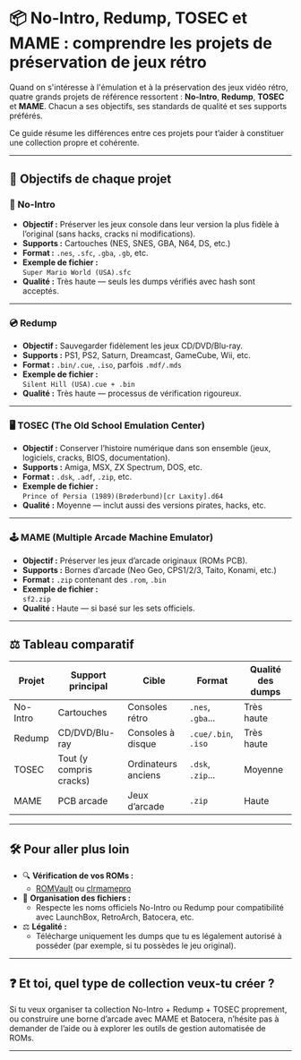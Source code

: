 # 📦 No-Intro, Redump, TOSEC et MAME : comprendre les projets de préservation de jeux rétro

Quand on s'intéresse à l'émulation et à la préservation des jeux vidéo rétro, quatre grands projets de référence ressortent : **No-Intro**, **Redump**, **TOSEC** et **MAME**. Chacun a ses objectifs, ses standards de qualité et ses supports préférés.

Ce guide résume les différences entre ces projets pour t’aider à constituer une collection propre et cohérente.

---

## 🎯 Objectifs de chaque projet

### 🧩 No-Intro
- **Objectif :** Préserver les jeux console dans leur version la plus fidèle à l’original (sans hacks, cracks ni modifications).
- **Supports :** Cartouches (NES, SNES, GBA, N64, DS, etc.)
- **Format :** `.nes`, `.sfc`, `.gba`, `.gb`, etc.
- **Exemple de fichier :**  
  `Super Mario World (USA).sfc`
- **Qualité :** Très haute — seuls les dumps vérifiés avec hash sont acceptés.

---

### 💿 Redump
- **Objectif :** Sauvegarder fidèlement les jeux CD/DVD/Blu-ray.
- **Supports :** PS1, PS2, Saturn, Dreamcast, GameCube, Wii, etc.
- **Format :** `.bin/.cue`, `.iso`, parfois `.mdf/.mds`
- **Exemple de fichier :**  
  `Silent Hill (USA).cue + .bin`
- **Qualité :** Très haute — processus de vérification rigoureux.

---

### 🖥️ TOSEC (The Old School Emulation Center)
- **Objectif :** Conserver l’histoire numérique dans son ensemble (jeux, logiciels, cracks, BIOS, documentation).
- **Supports :** Amiga, MSX, ZX Spectrum, DOS, etc.
- **Format :** `.dsk`, `.adf`, `.zip`, etc.
- **Exemple de fichier :**  
  `Prince of Persia (1989)(Brøderbund)[cr Laxity].d64`
- **Qualité :** Moyenne — inclut aussi des versions pirates, hacks, etc.

---

### 🕹️ MAME (Multiple Arcade Machine Emulator)
- **Objectif :** Préserver les jeux d’arcade originaux (ROMs PCB).
- **Supports :** Bornes d’arcade (Neo Geo, CPS1/2/3, Taito, Konami, etc.)
- **Format :** `.zip` contenant des `.rom`, `.bin`
- **Exemple de fichier :**  
  `sf2.zip`
- **Qualité :** Haute — si basé sur les sets officiels.

---

## ⚖️ Tableau comparatif

| Projet     | Support principal       | Cible                 | Format             | Qualité des dumps |
|------------|-------------------------|------------------------|--------------------|--------------------|
| No-Intro   | Cartouches              | Consoles rétro         | `.nes`, `.gba`...  | Très haute         |
| Redump     | CD/DVD/Blu-ray          | Consoles à disque      | `.cue/.bin`, `.iso`| Très haute         |
| TOSEC      | Tout (y compris cracks) | Ordinateurs anciens    | `.dsk`, `.zip`...  | Moyenne            |
| MAME       | PCB arcade              | Jeux d’arcade          | `.zip`             | Haute              |

---

## 🛠️ Pour aller plus loin

- 🔍 **Vérification de vos ROMs :**
  - [ROMVault](https://www.romvault.com/) ou [clrmamepro](https://mamedev.emulab.it/clrmamepro/)
- 📁 **Organisation des fichiers :**
  - Respecte les noms officiels No-Intro ou Redump pour compatibilité avec LaunchBox, RetroArch, Batocera, etc.
- ⚖️ **Légalité :**
  - Télécharge uniquement les dumps que tu es légalement autorisé à posséder (par exemple, si tu possèdes le jeu original).

---

## ❓ Et toi, quel type de collection veux-tu créer ?

Si tu veux organiser ta collection No-Intro + Redump + TOSEC proprement, ou construire une borne d’arcade avec MAME et Batocera, n’hésite pas à demander de l’aide ou à explorer les outils de gestion automatisée de ROMs.

---
